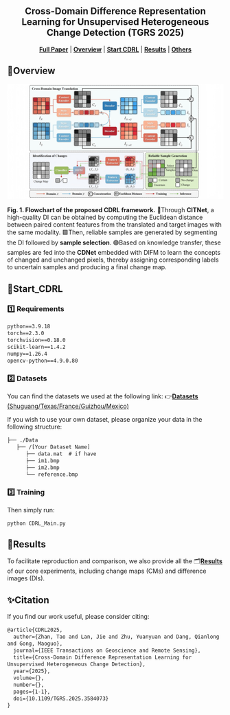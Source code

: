 <div align="center">
<h2 align="center">Cross-Domain Difference Representation Learning for Unsupervised Heterogeneous Change Detection (TGRS 2025)</h2>

[**Full Paper**](https://ieeexplore.ieee.org/document/11059287) | [**Overview**](#overview) | [**Start CDRL**](#Start_CDRL) | [**Results**](#results) | [**Others**](#citation) 

</div>

## 📰Overview

![image-20250626181413060](Figures/Overview.png)

**Fig. 1. Flowchart of the proposed CDRL framework.** 🔷Through **CITNet**, a high-quality DI can be obtained by computing the Euclidean distance between paired content features from the translated and target images with the same modality. 🟩Then, reliable samples are generated by segmenting the DI followed by **sample selection**. 🟣Based on knowledge transfer, these samples are fed into the **CDNet** embedded with DIFM to learn the concepts of changed and unchanged pixels, thereby assigning corresponding labels to uncertain samples and producing a final change map.

## 🙋Start_CDRL

### 1️⃣ Requirements

```
python==3.9.18
torch==2.3.0
torchvision==0.18.0
scikit-learn==1.4.2
numpy==1.26.4
opencv-python==4.9.0.80
```

### 2️⃣ Datasets

You can find the datasets we used at the following link:
 👉[**Datasets** (Shuguang/Texas/France/Guizhou/Mexico)](https://pan.baidu.com/s/1ZXhiQrmtoWuVRYAoDrLOaw?pwd=CDRL )

If you wish to use your own dataset, please organize your data in the following structure:

```
├── ./Data
   ├── /[Your Dataset Name]
      ├── data.mat  # if have
      ├── im1.bmp
      ├── im2.bmp
      └── reference.bmp
```

### 3️⃣ Training

Then simply run:

```
python CDRL_Main.py
```

## 📑Results

To facilitate reproduction and comparison, we also provide all the 🗂️[**Results**](https://pan.baidu.com/s/1S4_t6htNBtDi41Ei7qx5Ng?pwd=CDRL) of our core experiments, including change maps (CMs) and difference images (DIs).

## ✨Citation

If you find our work useful, please consider citing:

```
@article{CDRL2025,
  author={Zhan, Tao and Lan, Jie and Zhu, Yuanyuan and Dang, Qianlong and Gong, Maoguo},
  journal={IEEE Transactions on Geoscience and Remote Sensing}, 
  title={Cross-Domain Difference Representation Learning for Unsupervised Heterogeneous Change Detection}, 
  year={2025},
  volume={},
  number={},
  pages={1-1},
  doi={10.1109/TGRS.2025.3584073}
}
```